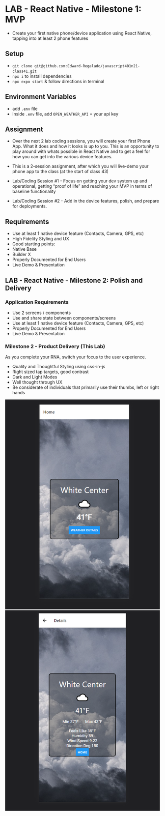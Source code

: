 # LAB - React Native - Milestone 1: MVP

- Create your first native phone/device application using React Native, tapping into at least 2 phone features 

## Setup

- `git clone git@github.com:Edward-Regalado/javascript401n21-class41.git`
- `npx i` to install dependencies
- `npx expo start` & follow directions in terminal

## Environment Variables

- add `.env` file
- inside `.env` file, add `OPEN_WEATHER_API` = your api key

## Assignment

- Over the next 2 lab coding sessions, you will create your first Phone App. What it does and how it looks is up to you. This is an opportunity to play around with whats possible in React Native and to get a feel for how you can get into the various device features.

- This is a 2-session assignment, after which you will live-demo your phone app to the class (at the start of class 43)

- Lab/Coding Session #1 - Focus on getting your dev system up and operational, getting “proof of life” and reaching your MVP in terms of baseline functionality

- Lab/Coding Session #2 - Add in the device features, polish, and prepare for deployments.

## Requirements

- Use at least 1 native device feature (Contacts, Camera, GPS, etc)
- High Fidelity Styling and UX
- Good starting points:
- Native Base
- Builder X
- Properly Documented for End Users
- Live Demo & Presentation


## LAB - React Native - Milestone 2: Polish and Delivery

### Application Requirements

- Use 2 screens / components
- Use and share state between components/screens
- Use at least 1 native device feature (Contacts, Camera, GPS, etc)
- Properly Documented for End Users
- Live Demo & Presentation

### Milestone 2 - Product Delivery (This Lab)

As you complete your RNA, switch your focus to the user experience.

- Quality and Thoughtful Styling using css-in-js
- Right sized tap targets, good contrast
- Dark and Light Modes
- Well thought through UX
- Be considerate of individuals that primarily use their thumbs, left or right hands

![Screen 1](./assets/screen1.PNG)  
![Screen 2](./assets/screen2.PNG)  
